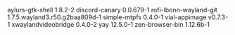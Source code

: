 aylurs-gtk-shell 1.8.2-2
discord-canary 0.0.679-1
rofi-lbonn-wayland-git 1.7.5.wayland3.r50.g2baa809d-1
simple-mtpfs 0.4.0-1
vial-appimage v0.7.3-1
xwaylandvideobridge 0.4.0-2
yay 12.5.0-1
zen-browser-bin 1.12.6b-1
